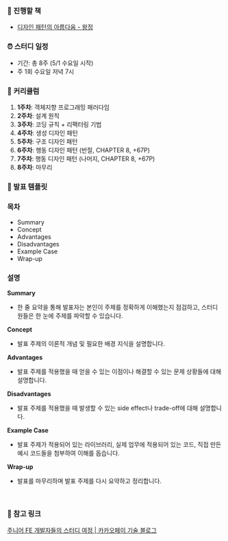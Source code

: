 ### 📖 진행할 책

- [디자인 패턴의 아름다움 - 왕정](https://product.kyobobook.co.kr/detail/S000202093794)

### ⏰ **스터디 일정**

- 기간: 총 8주 (5/1 수요일 시작)
- 주 1회 수요일 저녁 7시

### 📘 **커리큘럼**

1. **1주차**: 객체지향 프로그래밍 패러다임
2. **2주차**: 설계 원칙
3. **3주차**: 코딩 규칙 + 리팩터링 기법
4. **4주차**: 생성 디자인 패턴
5. **5주차**: 구조 디자인 패턴
6. **6주차**: 행동 디자인 패턴 (반절, CHAPTER 8, +67P)
7. **7주차**: 행동 디자인 패턴 (나머지, CHAPTER 8, +67P)
8. **8주차**: 마무리


### 🔖 발표 템플릿
### 목차
- Summary
- Concept
- Advantages
- Disadvantages
- Example Case
- Wrap-up

### 설명

**Summary**

- 한 줄 요약을 통해 발표자는 본인이 주제를 정확하게 이해했는지 점검하고, 스터디원들은 한 눈에 주제를 파악할 수 있습니다.

**Concept**

- 발표 주제의 이론적 개념 및 필요한 배경 지식을 설명합니다.

**Advantages**

- 발표 주제를 적용했을 때 얻을 수 있는 이점이나 해결할 수 있는 문제 상황들에 대해 설명합니다.

**Disadvantages**

- 발표 주제를 적용했을 때 발생할 수 있는 side effect나 trade-off에 대해 설명합니다.

**Example Case**

- 발표 주제가 적용되어 있는 라이브러리, 실제 업무에 적용되어 있는 코드, 직접 만든 예시 코드들을 첨부하여 이해를 돕습니다.

**Wrap-up**

- 발표를 마무리하며 발표 주제를 다시 요약하고 정리합니다.

<br>

### 🔗 참고 링크

[주니어 FE 개발자들의 스터디 여정 | 카카오페이 기술 블로그](https://tech.kakaopay.com/post/frontend-study-journey/)

